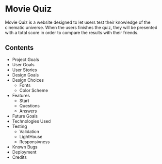 # Movie Quiz
Movie Quiz is a website designed to let users test their knowledge of the cinematic universe. When the users finishes the quiz, they will be presented with a total score in order to compare the results with their friends.

## Contents

- Project Goals
- User Goals
- User Stories
- Design Goals
- Design Choices 
  - Fonts
  - Color Scheme
- Features
  - Start
  - Questions 
  - Answers
- Future Goals
- Technologies Used
- Testing
  - Validation
  - LightHouse
  - Responsivness
 - Known Bugs
 - Deployment
 - Credits
 

